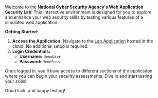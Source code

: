 Welcome to the **National Cyber Security Agency's Web Application Security Lab**! This interactive environment is designed for you to explore and enhance your web security skills by testing various features of a simulated web application.

**Getting Started:**

1. **Access the Application:** Navigate to the [Lab Application](#) hosted in the cloud. No additional setup is required.
2. **Login Credentials:**
   - **Username:** `demoUser`
   - **Password:** `demoPass`

Once logged in, you'll have access to different sections of the application where you can begin your security assessments. Dive in and start testing your skills!

Good luck, and happy testing!
